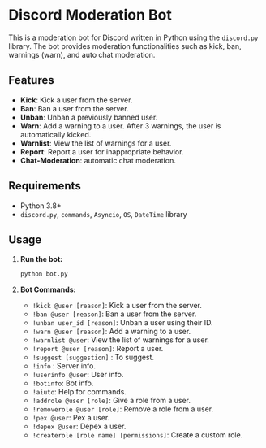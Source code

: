 # Discord Moderation Bot

This is a moderation bot for Discord written in Python using the `discord.py` library. The bot provides moderation functionalities such as kick, ban, warnings (warn), and auto chat moderation.

## Features

- **Kick**: Kick a user from the server.
- **Ban**: Ban a user from the server.
- **Unban**: Unban a previously banned user.
- **Warn**: Add a warning to a user. After 3 warnings, the user is automatically kicked.
- **Warnlist**: View the list of warnings for a user.
- **Report**: Report a user for inappropriate behavior.
- **Chat-Moderation**: automatic chat moderation.

## Requirements

- Python 3.8+
- `discord.py`, `commands`, `Asyncio`, `OS`, `DateTime` library

## Usage

1. **Run the bot:**

    ```sh
    python bot.py
    ```

2. **Bot Commands:**

    - `!kick @user [reason]`: Kick a user from the server.
    - `!ban @user [reason]`: Ban a user from the server.
    - `!unban user_id [reason]`: Unban a user using their ID.
    - `!warn @user [reason]`: Add a warning to a user.
    - `!warnlist @user`: View the list of warnings for a user.
    - `!report @user [reason]`: Report a user.
    - `!suggest [suggestion]` : To suggest.
    - `!info` : Server info.
    - `!userinfo @user`: User info.
    - `!botinfo`: Bot info.
    - `!aiuto`: Help for commands.
    - `!addrole @user [role]`: Give a role from a user.
    - `!removerole @user [role]`: Remove a role from a user.
    - `!pex @user`: Pex a user.
    - `!depex @user`: Depex a user.
    - `!createrole [role name] [permissions]`: Create a custom role.
